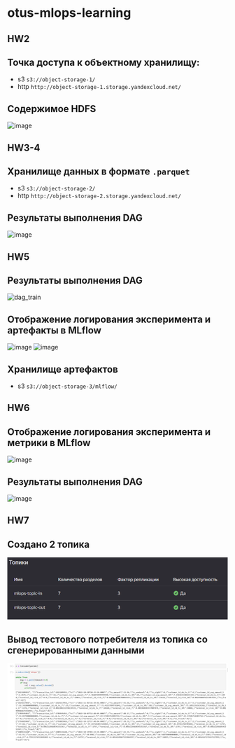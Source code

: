 # otus-mlops-learning

## HW2

## Точка доступа к объектному хранилищу:

- s3 `s3://object-storage-1/`
- http `http://object-storage-1.storage.yandexcloud.net/`

## Содержимое HDFS

![image](https://github.com/D-linguist/otus-mlops-learning/assets/63328900/40d2a2c2-dc6a-498f-a1d6-e15dd2b903b4)

## HW3-4

## Хранилище данных в формате `.parquet`

- s3 `s3://object-storage-2/`
- http `http://object-storage-2.storage.yandexcloud.net/`

## Результаты выполнения DAG

![image](https://github.com/D-linguist/otus-mlops-learning/assets/63328900/afac420f-e81f-438d-ba96-5e0fc6974fa4)

## HW5

## Результаты выполнения DAG

![dag_train](https://github.com/D-linguist/otus-mlops-learning/assets/63328900/be0a9a44-96b7-4fe9-a645-a07940652275)

## Отображение логирования эксперимента и артефакты в MLflow

![image](https://github.com/D-linguist/otus-mlops-learning/assets/63328900/193f9cf0-5731-490a-b3ff-22374ead96b9)
![image](https://github.com/D-linguist/otus-mlops-learning/assets/63328900/08b2cad7-692f-4508-a1be-6b321eca27f3)

## Хранилище артефактов

- s3 `s3://object-storage-3/mlflow/`

## HW6

## Отображение логирования эксперимента и метрики в MLflow

![image](https://github.com/D-linguist/otus-mlops-learning/assets/63328900/61afb63d-5209-418b-b2bf-2d70ebfceaa2)

## Результаты выполнения DAG

![image](https://github.com/D-linguist/otus-mlops-learning/assets/63328900/84b4e30a-6dd0-4102-a65d-dfc5f6071737)

## HW7

## Создано 2 топика

![Alt text](image.png)

## Вывод тестового потребителя из топика со сгенерированными данными

![Alt text](image-1.png)
